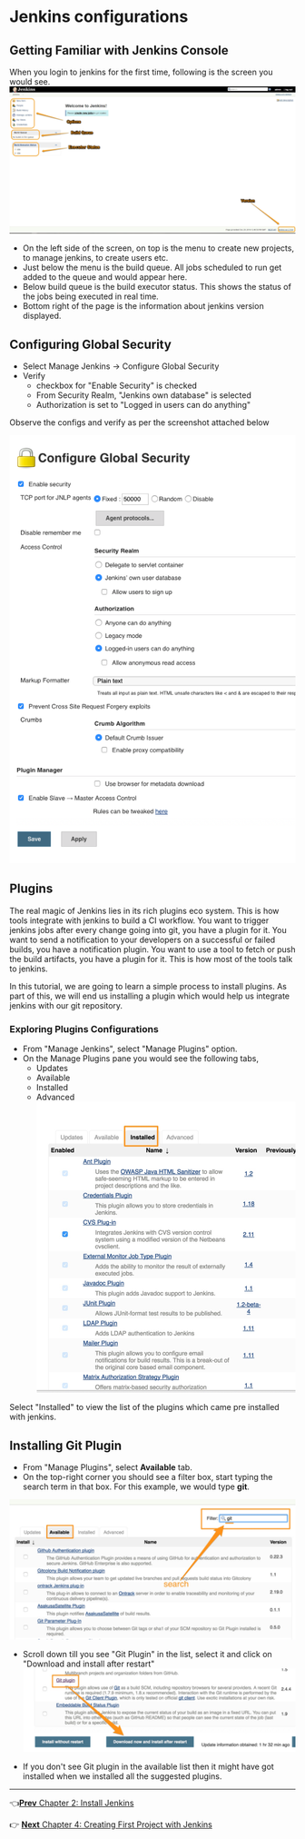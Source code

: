 # Jenkins configurations

## Getting Familiar with Jenkins Console
When you login to jenkins for the first time, following is the screen you would see.
![Jenkins Welcome Screen](images/configurations/jenkins_console.jpg)

* On the left side of the screen, on top is the menu to  create new projects, to manage jenkins, to create users etc.
* Just below the menu is the build queue. All  jobs scheduled to run get added to the queue and would appear here.  
* Below build queue is the build executor status. This shows the status of the jobs being executed in real time.
* Bottom right of the page is the information about jenkins version displayed.

## Configuring Global Security
* Select  Manage Jenkins -> Configure Global Security
* Verify
  * checkbox for "Enable Security" is checked
  * From Security Realm,  "Jenkins own database" is selected
  * Authorization is set to "Logged in users can do anything"

Observe the configs  and verify as per the screenshot attached below

![Configure Global Security](images/configurations/default_sec_configs.png)



## Plugins

 The real magic of Jenkins lies in its rich plugins eco system. This is how tools integrate with jenkins to build a CI workflow. You want to trigger jenkins jobs after every change going into git, you have a plugin for it. You want to send a notification to your developers on a successful or failed builds, you have a notification plugin. You want to use a tool to fetch or push the build artifacts, you have a plugin for it. This is how most of the tools talk to jenkins.

 In this tutorial, we are going to learn a simple process to install plugins. As part of this, we will end us installing a plugin which would help us integrate jenkins with our git repository.

### Exploring Plugins Configurations
 * From "Manage Jenkins", select  "Manage Plugins" option.  
 * On the Manage Plugins pane you would see the following tabs,
   * Updates
   * Available
   * Installed
   * Advanced
 ![Installed Plugins](images/plugins/installed_plugins.jpg)

 Select "Installed" to view the list of the plugins which came pre installed with jenkins.

## Installing Git Plugin
  * From "Manage Plugins", select **Available** tab.
  * On the top-right corner you should see a filter box, start typing the search term in that box. For this example, we would type **git**.

  ![Searching for Plugins](images/plugins/searching_for_plugins.jpg)

  * Scroll down till you see "Git Plugin" in the list, select it and click on "Download and install after restart"
  ![Searching for Plugins](images/plugins/install_git_plugin.jpg)

  * If you don't see Git plugin in the available list then it might have got installed when we installed all the suggested plugins.


  ----
  :point_left:[**Prev** Chapter 2: Install Jenkins](https://github.com/schoolofdevops/learn-jenkins/blob/master/continuous-delivery/chapters/020_install_jenkins.md)

  :point_right: [**Next** Chapter 4: Creating First Project with Jenkins](https://github.com/schoolofdevops/learn-jenkins/blob/master/continuous-delivery/chapters/040_creating_first_job.md)
